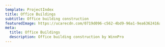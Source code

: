 ```yaml
---
template: ProjectIndex
title: Office Buildings
subtitle: Office building construction
featuredImage: https://ucarecdn.com/0719d096-c562-4bd9-96a1-9ea6362416a5/-/crop/2026x1144/74,265/-/preview/
meta:
  title: Office Buildings
  description: Office building construction by WinnPro
---
```

